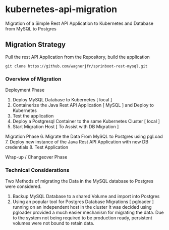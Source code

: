 # kubernetes-api-migration
Migration of a Simple Rest API Application to Kubernetes and Database from MySQL to Postgres

## Migration Strategy
Pull the rest API Application from the Repository, build the application
``` 
git clone https://github.com/wagnerjfr/sprinboot-rest-mysql.git
```

### Overview of Migration
Deployment Phase
1. Deploy MySQL Database to Kubernetes [ local ]
2. Containerize the Java Rest API Application [ MySQL ] and Deploy to Kubernetes
3. Test the application
4. Deploy a Postgresql Container to the same Kubernetes Cluster [ local ]
5. Start Migration Host [ To Assist with DB Migration ]

Migration Phase
6. Migrate the Data From MySQL to Postgres using pgLoad
7. Deploy new instance of the Java Rest API Application with new DB credentials
8. Test Application

Wrap-up / Changeover Phase

### Technical Considerations 
Two Methods of migrating the Data in the MySQL database to Postgres were considered. 
1. Backup MySQL Database to a shared Volume and import into Postgres
2. Using an popular tool for Postgres Database Migrations [ pgloader ] running on an independent host in the cluster
It was decided using pgloader provided a much easier mechanism for migrating the data. Due to the system not being required to be production ready, persistent volumes were not bound to retain data.

